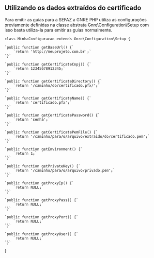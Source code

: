 ## Utilizando os dados extraídos do certificado

Para emitir as guias para a SEFAZ a GNRE PHP utiliza as configurações previamente definidas na classe abstrata Gnre\Configuration\Setup com isso basta utiliza-la para emitir as guias normalmente. 

`class MinhaConfiguracao extends Gnre\Configuration\Setup {`

    `public function getBaseUrl() {`
        `return 'http://meuprojeto.com.br';`
    `}`

    `public function getCertificateCnpj() {`
        `return 12345678912345;`
    `}`

    `public function getCertificateDirectory() {`
        `return '/caminho/do/certificado.pfx/';`
    `}`

    `public function getCertificateName() {`
        `return 'certificado.pfx';`
    `}`

    `public function getCertificatePassword() {`
        `return 'senha';`
    `}`

    `public function getCertificatePemFile() {`
        `return '/caminho/para/o/arquivo/extraido/do/certificado.pem';`
    `}`

    `public function getEnvironment() {`
        `return 1;`
    `}`

    `public function getPrivateKey() {`
        `return '/caminho/para/o/arquivo/privado.pem';`
    `}`

    `public function getProxyIp() {`
        `return NULL;`
    `}`

    `public function getProxyPass() {`
        `return NULL;`
    `}`

    `public function getProxyPort() {`
        `return NULL;`
    `}`

    `public function getProxyUser() {`
        `return NULL;`
    `}`

`}`
